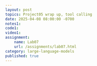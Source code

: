 ```yaml
---
layout: post
topics: Project05 wrap up, tool calling
date: 2025-04-08 08:00:00 -0700
notes1: 
code1: 
video1: 
assignment:
    name: Lab07
    url: /assignments/lab07.html
category: large-language-models
published: true
---
```

